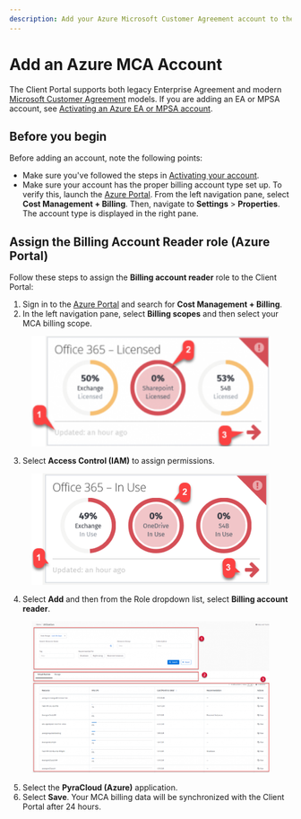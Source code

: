 ```yaml
---
description: Add your Azure Microsoft Customer Agreement account to the Client Portal.
---
```


# Add an Azure MCA Account

The Client Portal supports both legacy Enterprise Agreement and modern [Microsoft Customer Agreement](https://learn.microsoft.com/en-us/azure/cost-management-billing/understand/mca-overview) models.  If you are adding an EA or MPSA account, see [Activating an Azure EA or MPSA account](activate-an-azure-ea-or-mpsa-account.md).

## Before you begin <a href="#before-you-start" id="before-you-start"></a>

Before adding an account, note the following points:

* Make sure you've followed the steps in [Activating your account](activate-an-azure-ea-or-mpsa-account.md#activating-your-account).
* Make sure your account has the proper billing account type set up. To verify this, launch the [Azure Portal](https://portal.azure.com). From the left navigation pane, select **Cost Management + Billing**. Then, navigate to **Settings** > **Properties**. The account type is displayed in the right pane.

## Assign the Billing Account Reader role (Azure Portal)

Follow these steps to assign the **Billing account reader** role to the Client Portal:

1. Sign in to the [Azure Portal](https://portal.azure.com) and search for **Cost Management + Billing**.
2. In the left navigation pane, select **Billing scopes** and then select your MCA billing scope.

<div data-full-width="false"><figure><img src="../../../../.gitbook/assets/image (236).png" alt="" width="482"><figcaption></figcaption></figure></div>

3. Select **Access Control (IAM)** to assign permissions.&#x20;

<div data-full-width="false"><figure><img src="../../../../.gitbook/assets/image (237).png" alt="" width="482"><figcaption></figcaption></figure></div>

4. Select **Add** and then from the Role dropdown list, select **Billing account reader**.

<div data-full-width="false"><figure><img src="../../../../.gitbook/assets/image (238).png" alt="" width="439"><figcaption></figcaption></figure></div>

5. Select the **PyraCloud (Azure)** application. &#x20;
6. Select **Save**. Your MCA billing data will be synchronized with the Client Portal after 24 hours.
